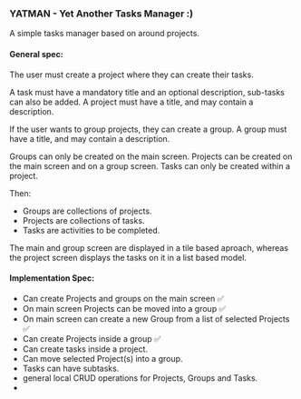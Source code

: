 ### YATMAN - Yet Another Tasks Manager :)

A simple tasks manager based on around projects.

#### General spec:

The user must create a project where they can create their tasks.

A task must have a mandatory title and an optional description, sub-tasks can also be added.
A project must have a title, and may contain a description.

If the user wants to group projects, they can create a group.
A group must have a title, and may contain a description.

Groups can only be created on the main screen.
Projects can be created on the main screen and on a group screen.
Tasks can only be created within a project.

Then:

- Groups are collections of projects.
- Projects are collections of tasks.
- Tasks are activities to be completed.

The main and group screen are displayed in a tile based aproach, whereas the project screen displays the tasks on it in a list based model.

#### Implementation Spec:

- Can create Projects and groups on the main screen ✅
- On main screen Projects can be moved into a group ✅
- On main screen can create a new Group from a list of selected Projects ✅
- Can create Projects inside a group ✅
- Can create tasks inside a project.
- Can move selected Project(s) into a group.
- Tasks can have subtasks.
- general local CRUD operations for Projects, Groups and Tasks.
-
